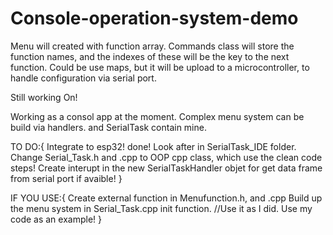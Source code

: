 # Console-operation-system-demo
Menu will created with function array. 
Commands class will store the function names, and the indexes of these will be the key to the next function.
Could be use maps, but it will be upload to a microcontroller, to handle configuration via serial port.

Still working On! 

Working as a consol app at the moment.
Complex menu system can be build via handlers. and SerialTask contain mine.

TO DO:{
  Integrate to esp32! done! Look after in SerialTask_IDE folder.
  Change Serial_Task.h and .cpp to OOP cpp class, which use the clean code steps!
  Create interupt in the new SerialTaskHandler objet for get data frame from serial port if avaible! 
}

IF YOU USE:{
  Create external function in Menufunction.h, and .cpp
  Build up the menu system in Serial_Task.cpp init function. //Use it as I did. Use my code as an example! 
}

